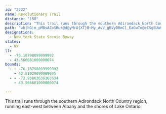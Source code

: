 ```yaml
---
id: "2222"
name: Revolutionary Trail
distance: "158"
description: "This trail runs through the southern Adirondack North Country region, running east-west between Albany and the shores of Lake Ontario."
path: "wb|hG|m_pMBsAZoSBuk@d@yMrA{XT}B~My_AvV_gBVyDBmC[_EaGwTo@eCSgBUaC}Byi@U{H?k@tD{JfO_^pRec@zV{k@zB}DvBcCtM{K|DyDxBeD~@sBbA_D^_BbAoFrBwQzHkf@nCwTxAsHfF{ShBqFpIsSnO_YbFoKbAyCbA}Ed@}EHyFI_EiAs\\OgH_@_^DmB\\kE~@{Fn@}BzKa[lT_l@jBmE`KqQjC}Dz]s^nAaBzAkDfAiEZ_CNmCKi[H{CXyDx@wElGkY^aAbBmDnC_EpLgKvPwLdM}FxB}A~@}@|B{CzC_GbA{BvAmFh@mDxC}Yx@uFvDmRdBgGfBkEtBuCvGeGfVmR|GkEnNuHdByA|AgB|AiChQg`@vMoVpDmFfK}LjL}Rt[sj@hKuPnGmJzC{ClPiNfD_DrWuXlD{C|HgGvBqAtC{@tLqBfCy@hDaBxCyBfAeA`b@gb@vBwCdAeB~NeZjMcSvFiIvHeJjNkQ|SqZrBeDfJiRhRsa@ba@miAfKqZ|C{MhAkIj@wKEsHBmENgDXeCz@gFrSy~@vDoPhAsDrAsCtPqZ|ByC`NoMr@}@rBgDnAuC`JiZh@mCz@{H\\yBd@_Bn@_BzLeWlA_B~AsArAm@pGqBfNaJhI{JhAqCxCoItBgDlByA|EaCrAeAr@y@fGmJpAuCrAwEfGea@lFa_@l@_C|E_KhXcb@|@wBhCgKrBiGrEmJhByCpCeDhBuAbTaMrF_EliAk{AlVq\\fGmJnSs\\bSi_@f|@ybBhAgBh@YvXqBwAkf@aAcKQ_CFsEXmCh@oBj@_B~AiDzLeOzB_Ex@sBhAyDnDwPlEuPbDiKhBgFxAoDpUcf@tL{RxJmOle@il@x@mA|@eBbBmE~@mDp@uDl@sHD{CE_DoAo^HoF^sF|Lc}@`Gog@zKmp@b@_D`@uFLsFYwPeAmi@cBsn@cBeeAHgFJkCr@}GhAeGxBmHrAgDlB{D~BqDlA{AnEmEfScNdB_BzX}\\rXc[lCoDhCaFhCyHtPir@fCuJbCaH|FkObA}ChSus@~@mEd@_E`BqTx@kGp@uD|AuFpEsKdAyB|AaClDeEnDsClBmApL{FxCoB`CwBz@iAhCgEzByF`JsXbUme@xHwThLuYnSy_@jJ}Rf[mq@t_@qt@`r@soAvc@wy@xHoOdKiTpV_d@hCsDlEeFnNcNlCmD`ByC|AmDnOma@vHgTfBcIxC{ONQ|BuLTs@bEoLbEsGvAgBTEjIyFhZiJVF`]mMdB[|CMhQ^`EKzBYvAc@~AaAbA_Ad@w@hAcCh@sB\\kCF_BE_De@mFs@aE_AsDcGkUa@_CGeAFuBLe@NQwAyCa@yAc@oD}@uKFqDzAiTL}Ce@{q@@kDRaGZmErBqTx@qHfB}KnEoRdKka@bGqQ|@kDlCcP^wDHuBJgLb@iEz@mEvCgKhAmDtLw[dLoX`IcPhJwVhOed@fGiTpEwMt@mDZeFF}RJeCvBoQbBoQp@uDfAyDlKiY`F}JjN{TlEaHnQ}VbBgB|BqBnc@y\\lBmB^o@nAoCb@eBtFqY`@aBdAeDbG}K~Oob@`B_DxA{B|EcH~@kAhP}NxBuAhBi@tP_DdJsCvp@i\\pDmCnTqShE_DtGsC|IaDN@lBy@r@g@tBsBvAyBnAqCt@iCzCoLj@wDReB^oI^oLzHsdAjAyNVcEVaJvEsj@l@gF~@yFpI{d@vEuVtCsMpCuOrC_OxAsIfDuN~AmKlHqXjHm^XcD@{AEsAUmCcB{IYqA_@oFCeCNsDr@_FnOy_Ah@aFlCc\\x@oHh@}CtAiGvGiWbTaj@xEsMf@cBxCgNvIsf@~Kkg@`A{FpDqWn@kD~@oD|AgE~@sBxOkXdBwDra@soAxdAgjCrk@ieB|AuDbBmDbDgFnSiXnMqP|GyGpEgDbFsCxmBe~@fCeBxCeD~@{A|BmFx@sC^wBRoATwDnAueATmJVkEhAiLbEy\\fEqa@ZmDTgF?gF_Aeb@?eEH{B^wDlAuF~@uCfFyJ{G{F}@kBGm@Ds@bDmL|@gFn@uBJOpFwRvHw]j@iDf@mFTaICqDa@aIs@uFeAuFs@kC}GgRmAiFc@_FAaBXgQQgEe@oDo@eCeAkCqEmHeB}DcA_EIEsGwVqAaEsGmQyByGmFqRmDuN}@oEuB}YImDTyFnCef@FaHYuPHuDd@gEvByNf@yEr@{LrCaa@|@aFbCsJfFqb@fHc{@rAwUNgG?iEm@iMc@oa@Lua@p@et@@iDMgJeAwR]eEUwBu@oE_Lkf@mHwXcBuE_JwQeBsCuL{OuM{QcVuWyAiAwBiA_HcGg@m@[q@e@qBIiAJsHEgAOkCcDi[w@e^o@iLBiFRwCPuAhAeEhKgUrJsQH]bBuDh@_Bz@eEpC}QPmCH_DAkDMcC[yCmE{Z]{DKgCBoEnAkOh@iD`@eBzDiLx@yDhAmKxE__@vA_J`@uBhA{EzH}WfEuLxDmI|C_GjL}QbB{ChAeCrAyDhJi\\vCcHnbA{`B|CcGnDaJ`EoLlCaK~DoSt@aGfAuMfDk[FkBFcPJc@bBk_@lB_ZNaFh@yI^uIC{CKkHs@kO?_DbBeb@bFqs@|A}]?gFNeEt@aEn@yA`DsF|HiKlFaIbAcCx@oDHmBGwT\\cY?sGi@iNmCq[rBoZx@iPbA{NvCuh@j@aE^yAhLuUpImMrVs]vNeU`G}IhDqE~KsQnM}OhCqCvJ}JbDgCpDwDfO_SdKmMjGgFhDqBnQ}IvTsLzb@}SrAe@bEaAjJ_BdNaBdTqApDGdJ?hC[vFoA|E{DrVyKrD_Dbb@eV|KgJzEmGxAaCdAgC`GePx@sAhSiU~QkVxDgG`HcLbDeGvCyFd@yAhB}GjWapAj@_DXeFh@}Sz@iQf@iR^oFr@mHh@wCdB}M~AsKfAoJ|D_ZtAyHfBaIhFuPbEiLpEoPfJwYpHkVvEoR~FiYr@yElBqN~@mJh@aJXoJDsPOuIe@gLc@aIuAgOqGud@aCuSkDaj@g@gK{@iJOmE?yEJeDl@cJd@aEtCaKv@mDb@eDNeE?_Ei@cDo@iB}@cAsE_DsB_CeOgQ_c@wh@qKmKwBkBi@[}FqBcBqAkLiOsHcM}McNyF{I{Owe@wEcOsC_LaDcPgJq\\k@cB_MsYmGiM{FuI_BkBgDgB{@[iBwAqR}SiDyEs@oAgJoXgD_MiGeRqLq_@cB_GaGqTqJ}OeAkBcBaEs@sCcFqWYeC_A_G}BiMi@mBcBaEOq@iAuI_@mG_A__@i@uNyBgSDkSd@aH\\mBtAmGxAsEzEyJx@yBnIwOvB{EpDgQ~DwVnNct@pIkj@hAeLR_Ii@{LgDqUs@yFiFq_@wFad@cAgGoA}FaF_NiFmMeF{KqBaDsBwCcAiBgHsJsDaIm@_CuAoHY_Ci@{OIoJfE_iBHkHGqFQcGqCum@{Asj@McKHcINcG~@wSf@gNj@{o@HkSh@{Nn@cIlByOXuAd@kAnC_FpBcElGmKfJmPvDcIfNcXl@y@nDyIfCcFbDsFhVq^fUiYdKqQdBqE`GwTJs@GuB]_Ac@k@e@]lGoP~IyYhH{M|Bg@zI{PlDaIzBaHfFiTdI__@nCoPr@qHxBmSv@}KbHyv@~BiUlBeJxCcLlE{RpGwZhF_TpDaQtS}mAbAcIvBsTnBaM|BsHlAmFpAgEfBgFnDyIvCmF~OkWdL}SvJ}PxAsDxB_H`FeQhOku@bEyRzQ{w@|@mDvGiSxDiP~Iy]zAeF|BiE|AkBzJ{H~AcBlKqPfFiHvBkCbEaE`I{G|BoCjBoC`C_E~Xeh@bNyWrGsJzEoE|FwD~O}HrA}@jEsDvAgBxF}HdDeGhAaChG{QxAsF|@{BnA}BhQwRlEeEhd@mYfHkHtCcD`DsEfMuR`W_a@rBgElA}CfGeQ~CuKrCsLlC}LzNuu@vFoMz@qBhC{FrAuCnGqF`EkDtPsNhHaHbCcC`FgGj@iGHcEHcGb@cFXgCtCkJBEhBmDnCoFzDwHdCcH`EgE"
designations:
  - New York State Scenic Byway
states:
  - NY
ll:
  - -76.18798099999992
  - 43.566681000000074
bounds:
  - - -76.18798099999992
    - 42.81029090909095
  - - -73.93803636363634
    - 43.566681000000074

---
```


This trail runs through the southern Adirondack North Country region, running east-west between Albany and the shores of Lake Ontario.
